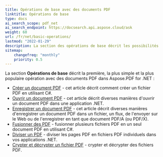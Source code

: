 ```yaml
---
title: Opérations de base avec des documents PDF
linktitle: Opérations de base
type: docs
ai_search_scope: pdf_net
ai_search_endpoint: https://docsearch.api.aspose.cloud/ask
weight: 60
url: /fr/net/basic-operations/
lastmod: "2022-01-29"
description: La section des opérations de base décrit les possibilités d'ouverture et d'enregistrement de documents PDF à l'aide de Aspose.PDF for .NET.
sitemap:
    changefreq: "monthly"
    priority: 0.5
---
```

La section **Opérations de base** décrit la première, la plus simple et la plus populaire opération avec des documents PDF dans Aspose.PDF for .NET :

- [Créer un document PDF](/pdf/net/create-document/) - cet article décrit comment créer un fichier PDF en utilisant C#.
- [Ouvrir un document PDF](/pdf/net/open-pdf-document/) - cet article décrit diverses manières d'ouvrir un document PDF dans une application .NET.
- [Enregistrer un document PDF](/pdf/net/save-pdf-document/) - cet article décrit diverses manières d'enregistrer un document PDF dans un fichier, un flux, de l'envoyer sur le Web ou de l'enregistrer en tant que document PDF/A (ou PDF/X).
- [Fusionner des PDF](/pdf/net/merge-pdf-documents/) - fusionner plusieurs fichiers PDF en un seul document PDF en utilisant C#.
- [Diviser un PDF](/pdf/net/split-document/) - diviser les pages PDF en fichiers PDF individuels dans vos applications .NET.
- [Crypter et décrypter un fichier PDF](/pdf/net/set-privileges-encrypt-and-decrypt-pdf-file/) - crypter et décrypter des fichiers PDF.